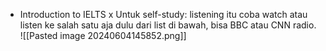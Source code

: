 - Introduction to IELTS
x Untuk self-study: listening itu coba watch atau listen ke salah satu aja dulu dari list di bawah, bisa BBC atau CNN radio.
![[Pasted image 20240604145852.png]]